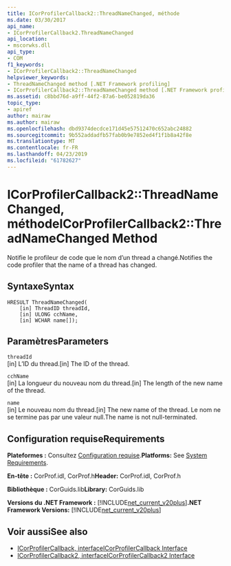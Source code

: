 ```yaml
---
title: ICorProfilerCallback2::ThreadNameChanged, méthode
ms.date: 03/30/2017
api_name:
- ICorProfilerCallback2.ThreadNameChanged
api_location:
- mscorwks.dll
api_type:
- COM
f1_keywords:
- ICorProfilerCallback2::ThreadNameChanged
helpviewer_keywords:
- ThreadNameChanged method [.NET Framework profiling]
- ICorProfilerCallback2::ThreadNameChanged method [.NET Framework profiling]
ms.assetid: c8bbd76d-a9ff-44f2-87a6-be052819da36
topic_type:
- apiref
author: mairaw
ms.author: mairaw
ms.openlocfilehash: dbd9374decdce171d45e57512470c652abc24882
ms.sourcegitcommit: 9b552addadfb57fab0b9e7852ed4f1f1b8a42f8e
ms.translationtype: MT
ms.contentlocale: fr-FR
ms.lasthandoff: 04/23/2019
ms.locfileid: "61782627"
---
```

# <a name="icorprofilercallback2threadnamechanged-method"></a><span data-ttu-id="c6e1d-102">ICorProfilerCallback2::ThreadNameChanged, méthode</span><span class="sxs-lookup"><span data-stu-id="c6e1d-102">ICorProfilerCallback2::ThreadNameChanged Method</span></span>
<span data-ttu-id="c6e1d-103">Notifie le profileur de code que le nom d’un thread a changé.</span><span class="sxs-lookup"><span data-stu-id="c6e1d-103">Notifies the code profiler that the name of a thread has changed.</span></span>  
  
## <a name="syntax"></a><span data-ttu-id="c6e1d-104">Syntaxe</span><span class="sxs-lookup"><span data-stu-id="c6e1d-104">Syntax</span></span>  
  
```  
HRESULT ThreadNameChanged(  
    [in] ThreadID threadId,  
    [in] ULONG cchName,  
    [in] WCHAR name[]);  
```  
  
## <a name="parameters"></a><span data-ttu-id="c6e1d-105">Paramètres</span><span class="sxs-lookup"><span data-stu-id="c6e1d-105">Parameters</span></span>  
 `threadId`  
 <span data-ttu-id="c6e1d-106">[in] L’ID du thread.</span><span class="sxs-lookup"><span data-stu-id="c6e1d-106">[in] The ID of the thread.</span></span>  
  
 `cchName`  
 <span data-ttu-id="c6e1d-107">[in] La longueur du nouveau nom du thread.</span><span class="sxs-lookup"><span data-stu-id="c6e1d-107">[in] The length of the new name of the thread.</span></span>  
  
 `name`  
 <span data-ttu-id="c6e1d-108">[in] Le nouveau nom du thread.</span><span class="sxs-lookup"><span data-stu-id="c6e1d-108">[in] The new name of the thread.</span></span> <span data-ttu-id="c6e1d-109">Le nom ne se termine pas par une valeur null.</span><span class="sxs-lookup"><span data-stu-id="c6e1d-109">The name is not null-terminated.</span></span>  
  
## <a name="requirements"></a><span data-ttu-id="c6e1d-110">Configuration requise</span><span class="sxs-lookup"><span data-stu-id="c6e1d-110">Requirements</span></span>  
 <span data-ttu-id="c6e1d-111">**Plateformes :** Consultez [Configuration requise](../../../../docs/framework/get-started/system-requirements.md).</span><span class="sxs-lookup"><span data-stu-id="c6e1d-111">**Platforms:** See [System Requirements](../../../../docs/framework/get-started/system-requirements.md).</span></span>  
  
 <span data-ttu-id="c6e1d-112">**En-tête :** CorProf.idl, CorProf.h</span><span class="sxs-lookup"><span data-stu-id="c6e1d-112">**Header:** CorProf.idl, CorProf.h</span></span>  
  
 <span data-ttu-id="c6e1d-113">**Bibliothèque :** CorGuids.lib</span><span class="sxs-lookup"><span data-stu-id="c6e1d-113">**Library:** CorGuids.lib</span></span>  
  
 <span data-ttu-id="c6e1d-114">**Versions du .NET Framework :** [!INCLUDE[net_current_v20plus](../../../../includes/net-current-v20plus-md.md)]</span><span class="sxs-lookup"><span data-stu-id="c6e1d-114">**.NET Framework Versions:** [!INCLUDE[net_current_v20plus](../../../../includes/net-current-v20plus-md.md)]</span></span>  
  
## <a name="see-also"></a><span data-ttu-id="c6e1d-115">Voir aussi</span><span class="sxs-lookup"><span data-stu-id="c6e1d-115">See also</span></span>

- [<span data-ttu-id="c6e1d-116">ICorProfilerCallback, interface</span><span class="sxs-lookup"><span data-stu-id="c6e1d-116">ICorProfilerCallback Interface</span></span>](../../../../docs/framework/unmanaged-api/profiling/icorprofilercallback-interface.md)
- [<span data-ttu-id="c6e1d-117">ICorProfilerCallback2, interface</span><span class="sxs-lookup"><span data-stu-id="c6e1d-117">ICorProfilerCallback2 Interface</span></span>](../../../../docs/framework/unmanaged-api/profiling/icorprofilercallback2-interface.md)
